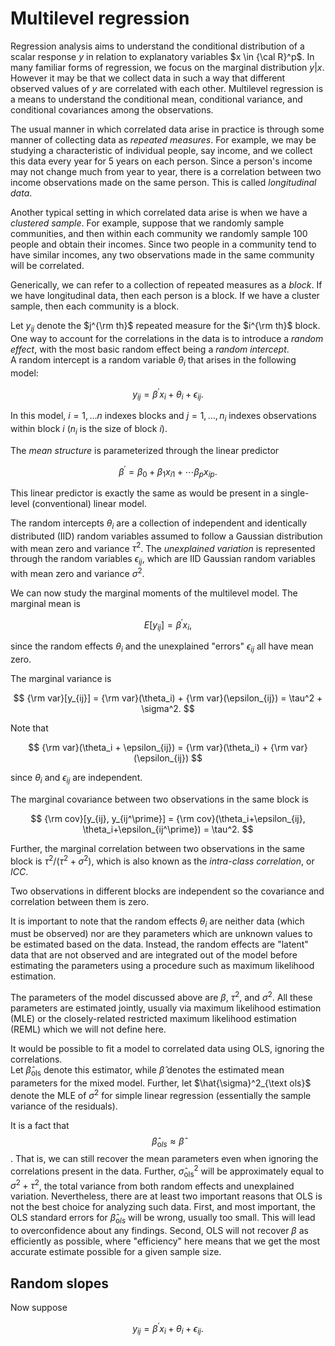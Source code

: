 # Multilevel regression

Regression analysis aims to understand the conditional distribution of a scalar response $y$
in relation to explanatory variables $x \in {\cal R}^p$.  In many familiar forms of
regression, we focus on the marginal distribution $y|x$.  However it may be that
we collect data in such a way that different observed values of $y$ are correlated
with each other.  Multilevel regression is a means to understand the conditional
mean, conditional variance, and conditional covariances among the observations.

The usual manner in which correlated data arise in practice is through some
manner of collecting data as *repeated measures*.  For example, we may be
studying a characteristic of individual people, say income, and we collect
this data every year for 5 years on each person.  Since a person's
income may not change much from year to year, there is a correlation between
two income observations made on the same person.  This is called *longitudinal
data*.

Another typical setting in which correlated data arise is when we have
a *clustered sample*.  For example, suppose that we randomly sample
communities, and then within each community we randomly sample 100 people
and obtain their incomes.  Since two people in a community tend
to have similar incomes, any two observations made in the same 
community will be correlated. 

Generically, we can refer to a collection of repeated measures as a *block*.
If we have longitudinal data, then each person is a block.  If we have
a cluster sample, then each community is a block.

Let $y_{ij}$ denote the $j^{\rm th}$ repeated measure for the $i^{\rm th}$ 
block.  One way to account for the correlations in the data is to introduce
a *random effect*, with the most basic random effect being a *random intercept*.  
A random intercept is a random
variable $\theta_i$ that arises in the following model:

$$
y_{ij} = \beta^\prime x_i + \theta_i + \epsilon_{ij}.
$$

In this model, $i=1, \ldots n$ indexes blocks and $j=1, \ldots, n_i$
indexes observations within block $i$ ($n_i$ is the size of block $i$). 

The *mean structure* is parameterized through the linear predictor

$$
\beta^\prime = \beta_0 + \beta_1x_{i1} + \cdots \beta_p x_{ip}.
$$

This linear predictor is exactly the same as would be present in a
single-level (conventional) linear model.

The random intercepts $\theta_i$ are a collection of independent and
identically distributed (IID) random variables assumed to follow
a Gaussian distribution with mean zero and variance $\tau^2$. The
*unexplained variation* is represented through the random variables
$\epsilon_{ij}$, which are IID Gaussian random variables with mean 
zero and variance $\sigma^2$. 

We can now study the marginal moments of the multilevel model.
The marginal mean is

$$
E[y_{ij}] = \beta^\prime x_i,
$$

since the random effects $\theta_i$ and the unexplained "errors"
$\epsilon_{ij}$ all have mean zero.

The marginal variance is

$$
{\rm var}[y_{ij}] = {\rm var}(\theta_i) + {\rm var}(\epsilon_{ij}) = \tau^2 + \sigma^2.
$$

Note that 

$$
{\rm var}(\theta_i + \epsilon_{ij}) = {\rm var}(\theta_i) + {\rm var}(\epsilon_{ij})
$$ 

since $\theta_i$ and $\epsilon_{ij}$ are independent.

The marginal covariance between two observations in the same block is

$$
{\rm cov}[y_{ij}, y_{ij^\prime}] = {\rm cov}(\theta_i+\epsilon_{ij}, \theta_i+\epsilon_{ij^\prime}) = \tau^2.
$$

Further, the marginal correlation between two observations in the same block is $\tau^2/(\tau^2+\sigma^2)$,
which is also known as the *intra-class correlation*, or *ICC*.

Two observations in different blocks are independent so the covariance and correlation between them
is zero.

It is important to note that the random effects $\theta_i$ are neither data (which must be observed)
nor are they parameters which are unknown values to be estimated based on the data.  Instead, 
the random effects are "latent" data
that are not observed and are integrated out of the model before estimating the parameters
using a procedure such as maximum likelihood estimation. 

The parameters of the model discussed above are $\beta$, $\tau^2$, and $\sigma^2$.  All these parameters
are estimated jointly, usually via maximum likelihood estimation (MLE) or the closely-related
restricted maximum likelihood estimation (REML) which we will not define here.

It would be possible to fit a model to correlated data using OLS, ignoring the correlations.  
Let $\hat{\beta}_\mathrm{ols}$ denote this estimator, while $\hat{\beta}$ denotes the
estimated mean parameters for the mixed model.  Further, let $\hat{\sigma}^2_{\text ols}$ denote
the MLE of $\sigma^2$ for simple linear regression (essentially the sample variance of the residuals).

It is a fact that $$\hat{\beta}_{\mathrm ols} \approx \hat{\beta}$$.  That is, we can still recover the
mean parameters even when ignoring the correlations present in the data.  Further, $\hat{\sigma}^2_\text{ols}$
will be approximately equal to $\sigma^2 + \tau^2$, the total variance from both random effects
and unexplained variation.  Nevertheless, there are at least two important reasons that OLS is not
the best choice for analyzing such data.  First, and most important, the OLS standard errors
for $\hat{\beta}_{\mathrm ols}$ will be wrong, usually too small.  This will lead to overconfidence
about any findings.  Second, OLS will not recover $\beta$ as efficiently as possible, where
"efficiency" here means that we get the most accurate estimate possible for a given sample
size.

## Random slopes

Now suppose 

$$
y_{ij} = \beta^\prime x_i + \theta_i + \epsilon_{ij}.
$$
